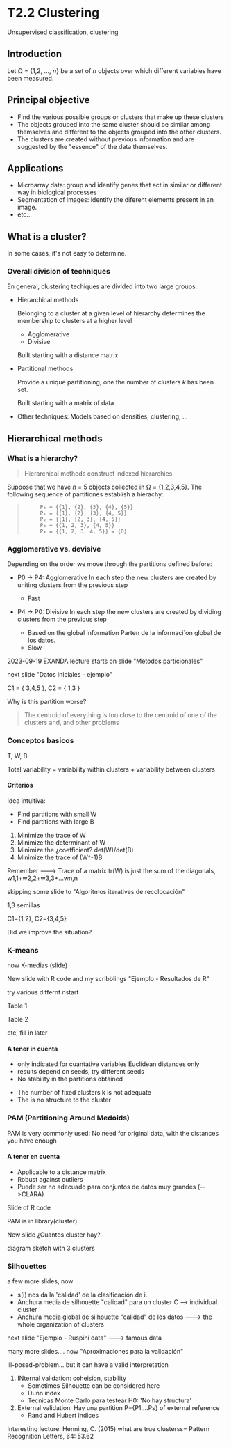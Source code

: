 # T2.2 Clustering

Unsupervised classification, clustering

## Introduction

Let Ω = {1,2, …, _n_} be a set of _n_ objects over which 
different variables have been measured.

## Principal objective

* Find the various possible groups or clusters that make
  up these clusters
* The objects grouped into the same cluster should be
  similar among themselves and different to the objects
  grouped into the other clusters.
* The clusters are created without previous information
  and are suggested by the "essence" of the data themselves.

## Applications

* Microarray data: group and identify genes that act in
  similar or different way in biological processes
* Segmentation of images: identify the diferent elements
  present in an image.
* etc...

## What is a cluster?

In some cases, it's not easy to determine.

### Overall division of techniques

En general, clustering techiques are divided into two 
large groups:

* Hierarchical methods

  Belonging to a cluster at a given level of hierarchy
  determines the membership to clusters at a higher
  level

  - Agglomerative
  - Divisive

  Built starting with a distance matrix

* Partitional methods

  Provide a unique partitioning, one the number of
  clusters _k_ has been set.

  Built starting with a matrix of data

* Other techniques: Models based on densities,
  clustering, ...

## Hierarchical methods

### What is a hierarchy?

> Hierarchical methods construct indexed hierarchies.

Suppose that we have _n_ = 5 objects collected in 
Ω = {1,2,3,4,5}. The following sequence of partitiones 
establish a hierachy:

>          P₀ = {{1}, {2}, {3}, {4}, {5}}
>          P₁ = {{1}, {2}, {3}, {4, 5}}
>          P₂ = {{1}, {2, 3}, {4, 5}}
>          P₃ = {{1, 2, 3}, {4, 5}}
>          P₄ = {{1, 2, 3, 4, 5}} = {Ω}

### Agglomerative vs. devisive

Depending on the order we move through the partitions 
defined before:

* P0 → P4: Agglomerative
  In each step the new clusters are created by uniting
  clusters from the previous step
  - Fast

* P4 → P0: Divisive
  In each step the new clusters are created by dividing
  clusters from the previous step 
  - Based on the global information Parten de la informaci´on global de los datos.
  - Slow











2023-09-19 EXANDA lecture starts on slide "Métodos particionales"

next slide "Datos iniciales - ejemplo"

C1 = { 3,4,5 }, C2 = { 1,3 }

Why is this partition worse?

> The centroid of everything is too close to the centroid of one of the clusters and, and other problems

### Conceptos basicos

T, W, B 

Total variability = variability within clusters +  variability between clusters

#### Criterios

Idea intuitiva:
* Find partitions with small W
* Find partitions with large B

1. Minimize the trace of W
2. Minimize the determinant of W
3. Minimize the ¿coefficient? det(W)/det(B)
4. Minimize the trace of (W^-1)B

Remember ---> Trace of a matrix tr(W) is just the sum of the diagonals, w1,1+w2,2+w3,3+...wn,n

skipping some slide to "Algoritmos iteratives de recolocación"

1,3 semillas

C1={1,2}, C2={3,4,5}

Did we improve the situation?

### K-means

now K-medias (slide)

New slide with R code and my scribblings "Ejemplo - Resultados de R"

try various differnt nstart

Table 1

Table 2 

etc, fill in later

#### A tener in cuenta

* only indicated for cuantative variables Euclidean distances only
*  results depend on seeds, try different seeds
*  No stability in the partitions obtained
  - The number of fixed clusters k is not adequate
  - The is no structure to the cluster

### PAM (Partitioning Around Medoids)

PAM is very commonly used: No need for original data, with the distances you have enough

#### A tener en cuenta

* Applicable to a distance matrix
* Robust against outliers
* Puede ser no adecuado para conjuntos de datos muy grandes (-->CLARA)

Slide of R code

PAM is in library(cluster)

New slide ¿Cuantos cluster hay?

diagram sketch with 3 clusters

### Silhouettes

a few more slides, now 

* s(i) nos da la 'calidad' de la clasificación de i.
* Anchura media de silhouette "calidad" para un cluster C --> individual cluster
* Anchura media global de silhouette "calidad" de los datos ---> the whole organization of clusters

next slide "Ejemplo - Ruspini data"  ---> famous data

many more slides.... now "Aproximaciones para la validación"

Ill-posed-problem... but it can have a valid interpretation

1. INternal validation: coheision, stability
   * Sometimes Silhouette can be considered here
   * Dunn index
   * Tecnicas Monte Carlo para testear H0: 'No hay structura'
2. External validation:
   Hay una partition P={P1,...Ps} of external reference
   * Rand and Hubert indices

Interesting lecture: Henning, C. (2015) what are true clusterss= Pattern Recognition Letters, 64: 53.62
